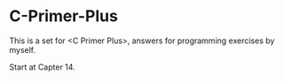 # C-Primer-Plus
This is a set for &lt;C Primer Plus>, answers for programming exercises by myself.

Start at Capter 14.
